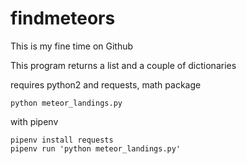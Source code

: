 # findmeteors
This is my fine time on Github

This program returns a list and a couple of dictionaries

requires python2 and requests, math package

`python meteor_landings.py`

with pipenv

```
pipenv install requests
pipenv run 'python meteor_landings.py'
```
